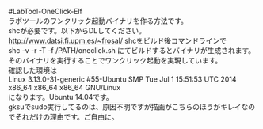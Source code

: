 #LabTool-OneClick-Elf  
ラボツールのワンクリック起動バイナリを作る方法です。  
shcが必要です。以下からDLしてください。  
http://www.datsi.fi.upm.es/~frosal/
shcをビルド後コマンドラインで  
shc -v -r -T -f /PATH/oneclick.sh 
にてビルドするとバイナリが生成されます。そのバイナリを実行することでワンクリック起動を実現しています。  
確認した環境は  
Linux 3.13.0-31-generic #55-Ubuntu SMP Tue Jul 1 15:51:53 UTC 2014 x86_64 x86_64 x86_64 GNU/Linux  
になります。Ubuntu 14.04です。  
gksuでsudo実行してるのは、原因不明ですが描画がこちらのほうがキレイなのでそれだけの理由です。ご自由に。
